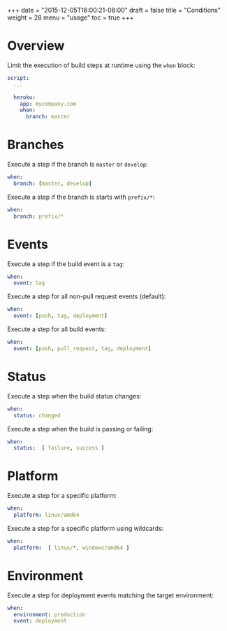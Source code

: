 +++
date = "2015-12-05T16:00:21-08:00"
draft = false
title = "Conditions"
weight = 28
menu = "usage"
toc = true
+++

# Overview

Limit the execution of build steps at runtime using the `when` block:

```yaml
script:
  ...

  heroku:
    app: mycompany.com
    when:
      branch: master
```

# Branches

Execute a step if the branch is `master` or `develop`:

```yaml
when:
  branch: [master, develop]
```

Execute a step if the branch is starts with `prefix/*`:

```yaml
when:
  branch: prefix/*
```

# Events

Execute a step if the build event is a `tag`:

```yaml
when:
  event: tag
```

Execute a step for all non-pull request events (default):

```yaml
when:
  event: [push, tag, deployment]
```

Execute a step for all build events:

```yaml
when:
  event: [push, pull_request, tag, deployment]
```

# Status

Execute a step when the build status changes:

```yaml
when:
  status: changed
```

Execute a step when the build is passing or failing:

```yaml
when:
  status:  [ failure, success ]
```

# Platform

Execute a step for a specific platform:

```yaml
when:
  platform: linux/amd64
```

Execute a step for a specific platform using wildcards:

```yaml
when:
  platform:  [ linux/*, windows/amd64 ]
```

# Environment

Execute a step for deployment events matching the target environment:

```yaml
when:
  environment: production
  event: deployment
```
